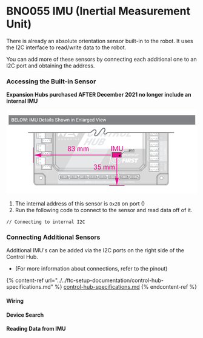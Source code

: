# BNO055 IMU (Inertial Measurement Unit)

There is already an absolute orientation sensor built-in to the robot. It uses the I2C interface to read/write data to the robot.&#x20;

You can add more of these sensors by connecting each additional one to an I2C port and obtaining the address.&#x20;

### Accessing the Built-in Sensor

**Expansion Hubs purchased AFTER December 2021 no longer include an internal IMU**

![](../../.gitbook/assets/image-2.png)

1. The internal address of this sensor is `0x28` on port 0
2. Run the following code to connect to the sensor and read data off of it.

```
// Connecting to internal I2C
```

### Connecting Additional Sensors

Additional IMU's can be added via the I2C ports on the right side of the Control Hub.&#x20;

* (For more information about connections, refer to the pinout)

{% content-ref url="../../ftc-setup-documentation/control-hub-specifications.md" %}
[control-hub-specifications.md](../../ftc-setup-documentation/control-hub-specifications.md)
{% endcontent-ref %}

#### Wiring

#### Device Search

#### Reading Data from IMU
